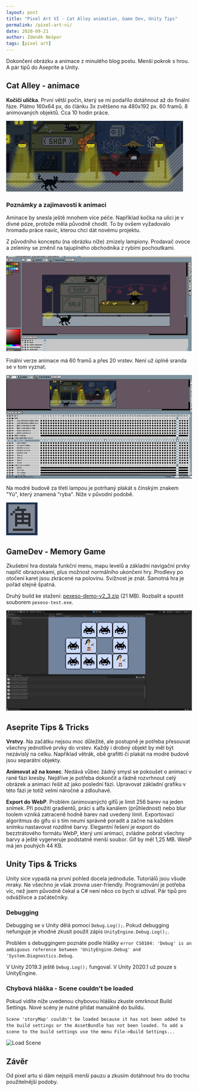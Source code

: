 ```yaml
---
layout: post
title: "Pixel Art VI - Cat Alley animation, Game Dev, Unity Tips"
permalink: /pixel-art-vi/
date: 2020-09-21
author: Zdeněk Nešpor
tags: [pixel art]
---
```


Dokončení obrázku a animace z minulého blog postu. Menší pokrok s hrou. A pár tipů do Aseprite a Unity. 

## Cat Alley - animace

**Kočičí ulička**. První větší počin, který se mi podařilo dotáhnout až do finální fáze. Plátno 160x64 px, do článku 3x zvětšeno na 480x192 px. 60 framů. 8 animovaných objektů. Cca 10 hodin práce.

![Cat Alley](../assets/posts/2020-09-21-pixel-art-vi/cat-alley.webp "Cat Alley")

### Poznámky a zajímavosti k animaci

Aminace by snesla ještě mnohem více péče. Například kočka na ulici je v divné póze, protože měla původně chodit. To by ovšem vyžadovalo hromadu práce navíc, kterou chci dát novému projektu.

Z původního konceptu (na obrázku níže) zmizely lampiony. Prodavač ovoce a zeleniny se změnil na tajuplného obchodníka z rybími pochoutkami.

![Cat Alley - draft](../assets/posts/2020-09-14-pixel-art-v/cat-alley.png "Cat Alley - draft")

Finální verze animace má 60 framů a přes 20 vrstev. Není už úplně sranda se v tom vyznat.

![Cat Alley - draft](../assets/posts/2020-09-21-pixel-art-vi/aseprite-animation.png "Cat finished")

Na modré budově za třetí lampou je potrhaný plakát s čínským znakem "Yú", který znamená "ryba". Níže v původní podobě.

![Yú](../assets/posts/2020-09-21-pixel-art-vi/yu.png "Yú")

## GameDev - Memory Game

Zkušební hra dostala funkční menu, mapu levelů a základní navigační prvky napříč obrazovkami, plus možnost normálního ukončení hry. Prodlevy po otočení karet jsou zkrácené na polovinu. Svižnost je znát. Samotná hra je pořád stejně špatná.

Druhý build ke stažení: [pexeso-demo-v2_3.zip](../assets/posts\2020-09-21-pixel-art-vi\pexeso-demo-v2_3.zip "pexeso-demo-v2_3.zip") (21 MB). Rozbalit a spustit souborem ```pexeso-test.exe```.

![Memory Game demo](../assets/posts/2020-09-14-pixel-art-v/pexeso-demo.jpg "Memory Game demo")

## Aseprite Tips & Tricks

**Vrstvy**. Na začátku nejsou moc důležité, ale postupně je potřeba přesouvat všechny jednotlivé prvky do vrstev. Každý i drobný objekt by měl být nezávislý na celku. Například větrák, obě grafitti či plakát na modré budově jsou separátní objekty.

**Animovat až na konec**. Nedává vůbec žádný smysl se pokoušet o animaci v rané fázi kresby. Nejdříve je potřeba dokončit a řádně rozvrhnout celý obrázek a animaci řešit až jako poslední fázi. Upravovat základní grafiku v této fázi je totiž velmi náročné a zdlouhavé.

**Export do WebP**. Problém (animovaných) gifů je limit 256 barev na jeden snímek. Při použití gradientů, práci s alfa kanálem (průhlednost) nebo blur toolem vzniká zatraceně hodně barev nad uvedený limit. Exportovací algoritmus do gifu si s tím neumí správně poradit a začne na každém snímku nastavovat rozdílné barvy. Elegantní řešení je export do bezztrátového formátu WebP, který umí animaci, zvládne pobrat všechny barvy a ještě vygeneruje podstatně menší soubor. Gif by měl 1,25 MB. WebP má jen pouhých 44 KB.

## Unity Tips & Tricks

Unity sice vypadá na první pohled docela jednoduše. Tutoriálů jsou všude mraky. Ne všechno je však zrovna user-friendly. Programování je potřeba víc, než jsem původně čekal a C# není něco co bych si užíval. Pár tipů pro odvážlivce a začátečníky.

### Debugging

Debugging se v Unity dělá pomocí ```Debug.Log();```. Pokud debugging nefunguje je vhodné zkusit použít zápis ```UnityEngine.Debug.Log();```.

Problém s debuggingem poznáte podle hlášky ```error CS0104: 'Debug' is an ambiguous reference between 'UnityEngine.Debug' and 'System.Diagnostics.Debug```.

V Unity 2019.3 ještě ```Debug.Log();``` fungoval. V Unity 2020.1 už pouze s UnityEngine.

### Chybová hláška - Scene couldn't be loaded

Pokud vidíte níže uvedenou chybovou hlášku zkuste omrknout Build Settings. Nové scény je nutné přidat manuálně do buildu.

```Scene 'storyMap' couldn't be loaded because it has not been added to the build settings or the AssetBundle has not been loaded. To add a scene to the build settings use the menu File->Build Settings...```

![Load Scene](../assets/posts/2020-09-21-pixel-art-vi/add-scene-to-build.jpg "Load Scene")

## Závěr

Od pixel artu si dám nejspíš menší pauzu a zkusím dotáhnout hru do trochu použitelnější podoby.
